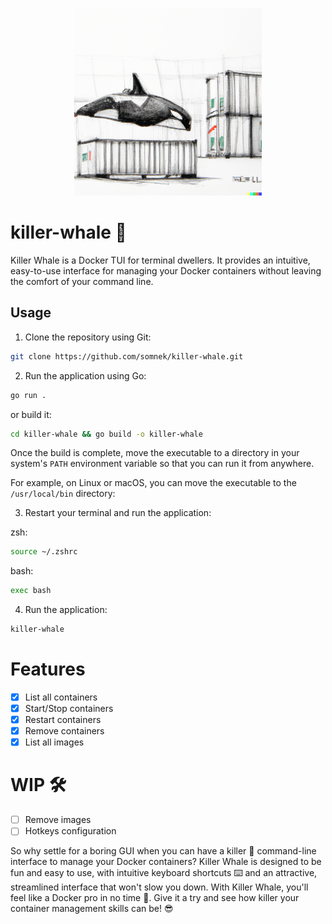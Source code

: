 <p align="center">
  <img style="width:300px" src="https://github.com/somnek/killer-whale/blob/main/src/logo.png?raw=true"/>
</p>


# killer-whale 🐳

Killer Whale is a Docker TUI for terminal dwellers. It provides an intuitive, easy-to-use interface for managing your Docker containers without leaving the comfort of your command line.



## Usage

1. Clone the repository using Git: 

```bash
git clone https://github.com/somnek/killer-whale.git
```

2. Run the application using Go:

```bash
go run .
```
or build it:
```bash
cd killer-whale && go build -o killer-whale
```
Once the build is complete, move the executable to a directory in your system's `PATH` environment variable so that you can run it from anywhere.

For example, on Linux or macOS, you can move the executable to the `/usr/local/bin` directory:

3. Restart your terminal and run the application:

zsh:
```bash
source ~/.zshrc
```
bash:
```bash
exec bash
```

4. Run the application:

```bash
killer-whale
```

# Features
- [x] List all containers
- [x] Start/Stop containers
- [x] Restart containers
- [x] Remove containers
- [x] List all images

# WIP 🛠️
- [ ] Remove images
- [ ] Hotkeys configuration

So why settle for a boring GUI when you can have a killer 🤘 command-line interface to manage your Docker containers? Killer Whale is designed to be fun and easy to use, with intuitive keyboard shortcuts ⌨️ and an attractive, streamlined interface that won't slow you down. With Killer Whale, you'll feel like a Docker pro in no time 🚀. Give it a try and see how killer your container management skills can be! 😎
